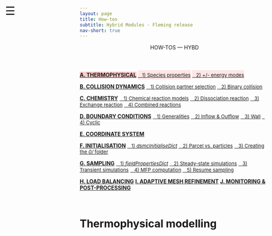 ```yaml
---
layout: page
title: How-tos
subtitle: Hybrid Modules - Fleming release
nav-short: true
---
```


<div id="mySidenav" class="sidenav">
  <a href="javascript:void(0)" class="closebtn" onclick="closeNav()"><i class='fa fa-times'></i></a>
  <header>HOW-TOS — HYBD</header>
  <a href="https://hystrath.github.io/how-tos-picdsmc-fleming/how-tos-picdsmc-fleming-thermophysical/" style="background-color:#FFCCCC"><b>A. THERMOPHYSICAL</b></a>
  <a href="https://hystrath.github.io/how-tos-picdsmc-fleming/how-tos-picdsmc-fleming-thermophysical/#1-species-thermophysical-properties" style="background-color:#FFE6E6; padding-top:4px; padding-bottom:4px"><span style="font-size:13px">&nbsp;&nbsp; 1) Species properties</span></a>
  <a href="https://hystrath.github.io/how-tos-picdsmc-fleming/how-tos-picdsmc-fleming-thermophysical/#2-addingremoving-energy-modes"  style="background-color:#FFE6E6; padding-top:4px"><span style="font-size:13px">&nbsp;&nbsp; 2) +/- energy modes</span></a>

  <a href="https://hystrath.github.io/how-tos-picdsmc-fleming/how-tos-picdsmc-fleming-collision-dynamics"><b>B. COLLISION DYNAMICS</b></a>
  <a href="https://hystrath.github.io/how-tos-picdsmc-fleming/how-tos-picdsmc-fleming-collision-dynamics/#1-collision-partner-selection"  style="padding-top:4px; padding-bottom:4px"><span style="font-size:13px">&nbsp;&nbsp; 1) Collision partner selection</span></a>
  <a href="https://hystrath.github.io/how-tos-picdsmc-fleming/how-tos-picdsmc-fleming-collision-dynamics/#2-binary-collision"  style="padding-top:4px"><span style="font-size:13px">&nbsp;&nbsp; 2) Binary collision</span></a>

  <a href="https://hystrath.github.io/how-tos-picdsmc-fleming/how-tos-picdsmc-fleming-chemistry/"><b>C. CHEMISTRY</b></a>
  <a href="https://hystrath.github.io/how-tos-picdsmc-fleming/how-tos-picdsmc-fleming-chemistry/#1-chemical-reaction-models"  style="padding-top:4px; padding-bottom:4px"><span style="font-size:13px">&nbsp;&nbsp; 1) Chemical reaction models</span></a>
  <a href="https://hystrath.github.io/how-tos-picdsmc-fleming/how-tos-picdsmc-fleming-chemistry/#2-dissociation-reaction"  style="padding-top:4px; padding-bottom:4px"><span style="font-size:13px">&nbsp;&nbsp; 2) Dissociation reaction</span></a>
  <a href="https://hystrath.github.io/how-tos-picdsmc-fleming/how-tos-picdsmc-fleming-chemistry/#3-exchange-reaction"  style="padding-top:4px; padding-bottom:4px"><span style="font-size:13px">&nbsp;&nbsp; 3) Exchange reaction</span></a>
  <a href="https://hystrath.github.io/how-tos-picdsmc-fleming/how-tos-picdsmc-fleming-chemistry/#4-combined-reactions"  style="padding-top:4px"><span style="font-size:13px">&nbsp;&nbsp; 4) Combined reactions</span></a>

  <a href="https://hystrath.github.io/how-tos-picdsmc-fleming/how-tos-picdsmc-fleming-boundary-conditions"><b>D. BOUNDARY CONDITIONS</b></a>
  <a href="https://hystrath.github.io/how-tos-picdsmc-fleming/how-tos-picdsmc-fleming-boundary-conditions/#1-generalities"  style="padding-top:4px; padding-bottom:4px"><span style="font-size:13px">&nbsp;&nbsp; 1) Generalities</span></a>
  <a href="https://hystrath.github.io/how-tos-picdsmc-fleming/how-tos-picdsmc-fleming-boundary-conditions/#2-inflow--outflow-boundary-conditions"  style="padding-top:4px; padding-bottom:4px"><span style="font-size:13px">&nbsp;&nbsp; 2) Inflow & Outflow</span></a>
  <a href="https://hystrath.github.io/how-tos-picdsmc-fleming/how-tos-picdsmc-fleming-boundary-conditions/#3-wall-boundary-conditions"  style="padding-top:4px; padding-bottom:4px"><span style="font-size:13px">&nbsp;&nbsp; 3) Wall</span></a>
  <a href="https://hystrath.github.io/how-tos-picdsmc-fleming/how-tos-picdsmc-fleming-boundary-conditions/#4-cyclic-boundary-conditions"  style="padding-top:4px"><span style="font-size:13px">&nbsp;&nbsp; 4) Cyclic</span></a>
  
  <a href="https://hystrath.github.io/how-tos-picdsmc-fleming/how-tos-picdsmc-fleming-coordinate-system/"><b>E. COORDINATE SYSTEM</b></a>
  
  <a href="https://hystrath.github.io/how-tos-picdsmc-fleming/how-tos-picdsmc-fleming-initialisation/"><b>F. INITIALISATION</b></a>
  <a href="https://hystrath.github.io/how-tos-picdsmc-fleming/how-tos-picdsmc-fleming-initialisation/#1-the-dsmcinitialisedict-dictionary"  style="padding-top:4px; padding-bottom:4px"><span style="font-size:13px">&nbsp;&nbsp; 1) <i>dsmcInitialiseDict</i></span></a>
  <a href="https://hystrath.github.io/how-tos-picdsmc-fleming/how-tos-picdsmc-fleming-initialisation/#2-dsmc-parcel-vs-real-particles"  style="padding-top:4px; padding-bottom:4px"><span style="font-size:13px">&nbsp;&nbsp; 2) Parcel vs. particles</span></a>
  <a href="https://hystrath.github.io/how-tos-picdsmc-fleming/how-tos-picdsmc-fleming-initialisation/#3-creating-the-0-folder"  style="padding-top:4px"><span style="font-size:13px">&nbsp;&nbsp; 3) Creating the <i>0/</i> folder</span></a>
  
  <a href="https://hystrath.github.io/how-tos-picdsmc-fleming/how-tos-picdsmc-fleming-sampling/"><b>G. SAMPLING</b></a>
  <a href="https://hystrath.github.io/how-tos-picdsmc-fleming/how-tos-picdsmc-fleming-sampling/#1-the-fieldpropertiesdict-dictionary"  style="padding-top:4px; padding-bottom:4px"><span style="font-size:13px">&nbsp;&nbsp; 1) <i>fieldPropertiesDict</i></span></a>
  <a href="https://hystrath.github.io/how-tos-picdsmc-fleming/how-tos-picdsmc-fleming-sampling/#2-steady-state-simulations"  style="padding-top:4px; padding-bottom:4px"><span style="font-size:13px">&nbsp;&nbsp; 2) Steady-state simulations</span></a>
  <a href="https://hystrath.github.io/how-tos-picdsmc-fleming/how-tos-picdsmc-fleming-sampling/#3-transient-simulations" style="padding-top:4px; padding-bottom:4px"><span style="font-size:13px">&nbsp;&nbsp; 3) Transient simulations</span></a>
  <a href="https://hystrath.github.io/how-tos-picdsmc-fleming/how-tos-picdsmc-fleming-sampling/#4-mean-free-path-computation"  style="padding-top:4px; padding-bottom:4px"><span style="font-size:13px">&nbsp;&nbsp; 4) MFP computation</span></a>
  <a href="https://hystrath.github.io/how-tos-picdsmc-fleming/how-tos-picdsmc-fleming-sampling/#5-resume-sampling" style="padding-top:4px"><span style="font-size:13px">&nbsp;&nbsp; 5) Resume sampling</span></a>
  
  <a href="https://hystrath.github.io/how-tos-picdsmc-fleming/how-tos-picdsmc-fleming-load-balancing/"><b>H. LOAD BALANCING</b></a>
  <a href="https://hystrath.github.io/how-tos-picdsmc-fleming/how-tos-picdsmc-fleming/#i-adaptive-mesh-refinement"><b>I. ADAPTIVE MESH REFINEMENT</b></a>
  <a href="https://hystrath.github.io/how-tos-picdsmc-fleming/how-tos-picdsmc-fleming/#j-monitoring--post-processing"><b>J. MONITORING & POST-PROCESSING</b></a>
</div>

<span style="position: fixed;font-size:30px;cursor:pointer; margin:0px; top:60px;left:30px;" onclick="reopenNav()">&#9776;</span>

<script>
function openNav() {
  document.getElementById("mySidenav").style.width = "225px";
  document.getElementById("mySidenav").style.transition = "0s";
}

function closeNav() {
  document.getElementById("mySidenav").style.width = "0px";
}

function reopenNav() {
  document.getElementById("mySidenav").style.width = "225px";
  document.getElementById("mySidenav").style.transition = "0.5s";
}

openNav()
</script>

&nbsp; 

# Thermophysical modelling

<!-----  -->
<!--## 1) Species thermophysical properties-->

<!--The gas composition is given in the <dirname>constant/</dirname><dict>dsmcProperties</dict> dictionary in the form of a list.-->

<!--```c++-->
<!--// Molecular species-->
<!--// ~~~~~~~~~~~~~~~~~-->

<!--typeIdList           (N2 O2 NO N O);-->
<!--```-->

<!--The species thermophysical properties are given in the <dict>dsmcProperties</dict>/<subdict>moleculesProperties</subdict> dictionary. For the nitrogen molecule, it is defined as follows-->
<!--    -->
<!--```c++-->
<!--N2-->
<!--{-->
<!--    mass                                  46.5e-27;-->
<!--    diameter                              4.17e-10;-->
<!--    omega                                     0.74;-->
<!--    alpha                                     1.36;-->
<!--    rotationalDegreesOfFreedom                   2;-->
<!--    nVibrationalModes                            1;-->
<!--    vibrationalDegeneracyList                  (1);-->
<!--    characteristicVibrationalTemperature    (3371);-->
<!--    dissociationTemperature                 113500;-->
<!--    Zref                                   (52560);-->
<!--    referenceTempForZref                    (3371);-->
<!--    ionisationTemperature                 180798.3;-->
<!--    charge                                       0;-->
<!--    nElectronicLevels                           15;-->
<!--    electronicDegeneracyList-->
<!--    (-->
<!--        1 3 6 6 3 1 2 2 5 1 6 6 10 6 6-->
<!--    );-->
<!--    electronicEnergyList-->
<!--    (-->
<!--        0  9.972e-19 1.1843e-18 1.1881e-18 1.3165e-18 1.3538e-18-->
<!--          1.3763e-18 1.4483e-18 1.5415e-18 1.6925e-18 1.7242e-18-->
<!--          1.7707e-18 1.8474e-18 1.9388e-18 2.0778e-18-->
<!--    );-->
<!--}-->
<!--```-->

<!--The Table below lists the meaning of the different keys present in the <subdict>#speciesName</subdict> subdictionary. -->
<!--If a <dictkey>key</dictkey> is omitted, then a <dictval>default value</dictval> is used whenever possible.-->

<!--<table>-->
<!--  <tr>-->
<!--    <td align="center" colspan="3"><b><subdict>#speciesName</subdict> subdictionary</b></td>-->
<!--  </tr>-->
<!--  <tr>-->
<!--    <td align="center"><b>Key</b></td>-->
<!--    <td align="center"><b>Units</b></td>-->
<!--    <td align="center"><b>Meaning</b></td>-->
<!--  </tr>-->
<!--  <tr>-->
<!--    <td align="center"><dictkey>mass</dictkey></td>-->
<!--    <td align="center"> kg </td>-->
<!--    <td align="center">mass of a single particle</td>-->
<!--  </tr>-->
<!--  <tr>-->
<!--    <td align="center"><dictkey>diameter</dictkey></td>-->
<!--    <td align="center"> m </td>  -->
<!--    <td align="center">particle diameter </td>-->
<!--  </tr>-->
<!--  <tr>-->
<!--    <td align="center"><dictkey>omega</dictkey></td>-->
<!--    <td align="center"> - </td>  -->
<!--    <td align="center">temperature exponent of viscosity</td>-->
<!--  </tr>-->
<!--  <tr>-->
<!--    <td align="center"><dictkey>alpha</dictkey></td>-->
<!--    <td align="center"> - </td>  -->
<!--    <td align="center">soft-sphere scattering parameter (default is <dictval>1.0</dictval>, <i>i.e.</i>, hard-sphere gas)</td>-->
<!--  </tr>-->
<!--  <tr>-->
<!--    <td align="center"><dictkey>rotationalDegreesOfFreedom</dictkey></td>-->
<!--    <td align="center"> - </td>  -->
<!--    <td align="center">number of rotational degrees of freedom (default is <dictval>0</dictval>)</td>-->
<!--  </tr>-->
<!--  <tr>-->
<!--    <td align="center"><dictkey>nVibrationalModes</dictkey></td>-->
<!--    <td align="center"> - </td>  -->
<!--    <td align="center">number of vibrational energy modes (default is <dictval>0</dictval>)</td>-->
<!--  </tr>-->
<!--  <tr>-->
<!--    <td align="center"><dictkey>vibrationalDegeneracyList</dictkey></td>-->
<!--    <td align="center"> - </td>  -->
<!--    <td align="center">degeneracy of each vibrational energy mode (default is <dictval>1</dictval>, list of size <dictkey>nVibrationalModes</dictkey>)</td>-->
<!--  </tr>-->
<!--  <tr>-->
<!--    <td align="center"><dictkey>characteristicVibrationalTemperature</dictkey></td>-->
<!--    <td align="center"> K </td>  -->
<!--    <td align="center">characteristic vibrational temperature (list of size <dictkey>nVibrationalModes</dictkey>)</td>-->
<!--  </tr>-->
<!--  <tr>-->
<!--    <td align="center"><dictkey>dissociationTemperature</dictkey></td>-->
<!--    <td align="center"> K </td>  -->
<!--    <td align="center">dissociation temperature (default is <dictval>0.0</dictval>)</td>-->
<!--  </tr>-->
<!--  <tr>-->
<!--    <td align="center"><dictkey>Zref</dictkey></td>-->
<!--    <td align="center"> - </td>  -->
<!--    <td align="center"> reference vibrational collision number (list of size <dictkey>nVibrationalModes</dictkey>)</td>-->
<!--  </tr>-->
<!--  <tr>-->
<!--    <td align="center"><dictkey>referenceTempForZref</dictkey></td>-->
<!--    <td align="center"> K </td>  -->
<!--    <td align="center"> reference temperature in the vibrational collision number calculation (list of size <dictkey>nVibrationalModes</dictkey>)</td>-->
<!--  </tr>-->
<!--  <tr>-->
<!--    <td align="center"><dictkey>ionisationTemperature</dictkey></td>-->
<!--    <td align="center"> K </td>  -->
<!--    <td align="center">ionisation temperature (default is <dictval>1.0e10</dictval>)</td>-->
<!--  </tr>-->
<!--  <tr>-->
<!--    <td align="center"><dictkey>charge</dictkey></td>-->
<!--    <td align="center"> - </td>  -->
<!--    <td align="center">charge of the particle (<dictval>-1</dictval>: electron, <dictval>0</dictval>: neutral atom and molecule, <dictval>+1</dictval>: charged atom and molecule, default is <dictval>0</dictval>) </td>-->
<!--  </tr>-->
<!--  <tr>  -->
<!--    <td align="center"><dictkey>nElectronicLevels</dictkey></td>-->
<!--    <td align="center"> - </td>  -->
<!--    <td align="center"> number of electronic energy levels (default is <dictval>0</dictval>)</td>-->
<!--  </tr>-->
<!--  <tr>-->
<!--    <td align="center"><dictkey>electronicDegeneracyList</dictkey></td>-->
<!--    <td align="center"> - </td>  -->
<!--    <td align="center"> degeneracy of each electronic energy level (default is <dictval>1</dictval>, list of size <dictkey>nElectronicLevels</dictkey>)</td>-->
<!--  </tr>-->
<!--  <tr>-->
<!--    <td align="center"><dictkey>electronicEnergyList</dictkey></td>-->
<!--    <td align="center"> J </td>  -->
<!--    <td align="center"> electronic energy of each electronic energy level (list of size <dictkey>nElectronicLevels</dictkey>)</td>-->
<!--  </tr>-->
<!--</table>-->


<!--<b>NB</b>: An example for 5-species air is given in the [chemically-reacting heat bath tutorial](https://hystrath.github.io/tutos-dsmcfoam/#6-chemically-reacting-heat-bath), [on this page](https://github.com/hystrath/hyStrath/tree/master/run/hyStrath/dsmcFoam%2B/heatBath-5species/constant/dsmcProperties).-->

<!--&nbsp;-->

<!--<p style="text-align:center; color:Tomato"><strong> >> Electronic energy unavailable until further notice << </strong></p>-->

<!--&nbsp;-->

<!-----  -->
<!--## 2) Adding/removing energy modes-->

<!--### 2.1 Disabling/enabling the rotational mode of a molecule -->

<!--In the <dict>dsmcProperties</dict>/<subdict>moleculesProperties/#speciesName</subdict> dictionary, either edit  <dictkey>rotationalDegreesOfFreedom</dictkey> to be <dictval>0</dictval> or remove this key from the dictionary.  -->

<!--In the following example, the rotational energy mode of the N2 molecule is enabled  -->

<!--```c++-->
<!--    rotationalDegreesOfFreedom                   2;-->
<!--```-->

<!--&nbsp;-->

<!--### 2.2 Disabling/enabling the vibrational mode of a molecule -->

<!--In the <dict>dsmcProperties</dict>/<subdict>moleculesProperties/#speciesName</subdict> dictionary, remove the <dictkey>nVibrationalModes</dictkey>, <dictkey>vibrationalDegeneracyList</dictkey> and <dictkey>characteristicVibrationalTemperature</dictkey> keys.  -->

<!--In the following example, the vibrational energy mode of the N2 molecule is enabled  -->

<!--```c++-->
<!--    nVibrationalModes                            1;-->
<!--    vibrationalDegeneracyList                  (1);-->
<!--    characteristicVibrationalTemperature    (3371);-->
<!--```-->

<!--&nbsp;-->

<!--### 2.3 Disabling/enabling the electronic mode of a particle  -->

<!--In the <dict>dsmcProperties</dict>/<subdict>moleculesProperties/#speciesName</subdict> dictionary, remove the <dictkey>nElectronicLevels</dictkey>, <dictkey>electronicDegeneracyList</dictkey> and <dictkey>electronicEnergyList</dictkey> keys.  -->

<!--In the following example, the electronic energy mode of the N2 molecule is enabled  -->

<!--```c++-->
<!--    nElectronicLevels                           15;-->
<!--    electronicDegeneracyList-->
<!--    (-->
<!--        1 3 6 6 3 1 2 2 5 1 6 6 10 6 6-->
<!--    );-->
<!--    electronicEnergyList-->
<!--    (-->
<!--        0  9.972e-19 1.1843e-18 1.1881e-18 1.3165e-18 1.3538e-18-->
<!--          1.3763e-18 1.4483e-18 1.5415e-18 1.6925e-18 1.7242e-18-->
<!--          1.7707e-18 1.8474e-18 1.9388e-18 2.0778e-18-->
<!--    );-->
<!--```-->

